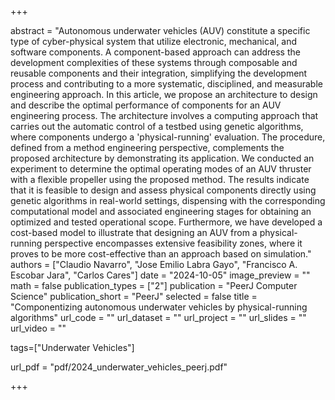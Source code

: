 +++

abstract = "Autonomous underwater vehicles (AUV) constitute a specific type of cyber-physical system that utilize electronic, mechanical, and software components. A component-based approach can address the development complexities of these systems through composable and reusable components and their integration, simplifying the development process and contributing to a more systematic, disciplined, and measurable engineering approach. In this article, we propose an architecture to design and describe the optimal performance of components for an AUV engineering process. The architecture involves a computing approach that carries out the automatic control of a testbed using genetic algorithms, where components undergo a 'physical-running' evaluation. The procedure, defined from a method engineering perspective, complements the proposed architecture by demonstrating its application. We conducted an experiment to determine the optimal operating modes of an AUV thruster with a flexible propeller using the proposed method. The results indicate that it is feasible to design and assess physical components directly using genetic algorithms in real-world settings, dispensing with the corresponding computational model and associated engineering stages for obtaining an optimized and tested operational scope. Furthermore, we have developed a cost-based model to illustrate that designing an AUV from a physical-running perspective encompasses extensive feasibility zones, where it proves to be more cost-effective than an approach based on simulation."
authors = ["Claudio Navarro", "Jose Emilio Labra Gayo", "Francisco A. Escobar Jara", "Carlos Cares"]
date = "2024-10-05"
image_preview = ""
math = false
publication_types = ["2"] 
publication = "PeerJ Computer Science"
publication_short = "PeerJ"
selected = false
title = "Componentizing autonomous underwater vehicles by physical-running algorithms"
url_code = ""
url_dataset = ""
url_project = ""
url_slides = ""
url_video = ""

tags=["Underwater Vehicles"]

url_pdf = "pdf/2024_underwater_vehicles_peerj.pdf"

+++